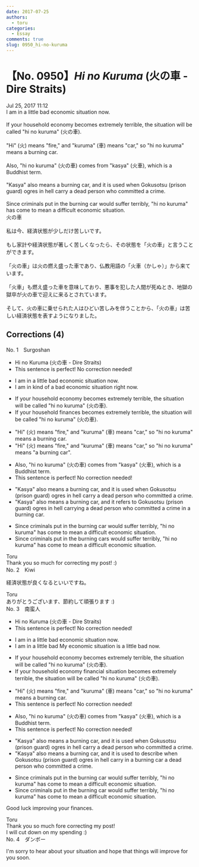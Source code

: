 ```yaml
---
date: 2017-07-25
authors:
  - toru
categories:
  - Essay
comments: true
slug: 0950_hi-no-kuruma
---
```


# 【No. 0950】<strong><em>Hi no Kuruma</strong></em> (火の車 - Dire Straits)
<div class="date">Jul 25, 2017 11:12</div>
<div id="post"><div id="body_show_ori">
I am in a little bad economic situation now.<br/><br/>If your household economy becomes extremely terrible, the situation will be called "hi no kuruma" (火の車).<br/><br/>"Hi" (火) means "fire," and "kuruma" (車) means "car," so "hi no kuruma" means a burning car.<br/><br/>Also, "hi no kuruma" (火の車) comes from "kasya" (火車), which is a Buddhist term.<br/><br/>"Kasya" also means a burning car, and it is used when Gokusotsu (prison guard) ogres in hell carry a dead person who committed a crime.<br/><br/>Since criminals put in the burning car would suffer terribly, "hi no kuruma" has come to mean a difficult economic situation.
</div></div>

<!-- more -->

<div id="post_ja"><div id="body_show_mo">
火の車<br/><br/>私は今、経済状態が少しだけ苦しいです。<br/><br/>もし家計や経済状態が著しく苦しくなったら、その状態を「火の車」と言うことができます。<br/><br/>「火の車」は火の燃え盛った車であり、仏教用語の「火車（かしゃ）」から来ています。<br/><br/>「火車」も燃え盛った車を意味しており、悪事を犯した人間が死ぬとき、地獄の獄卒が火の車で迎えに来るとされています。<br/><br/>そして、火の車に乗せられた人はひどい苦しみを伴うことから、「火の車」は苦しい経済状態を表すようになりました。
</div></div>

## Corrections (4)
<div id="block"><div class="first_name"> No. 1　<span class="just_name">Surgoshan</span></div><div id="block2">
<ul class="correction_field">
<li class="incorrect">Hi no Kuruma (火の車 - Dire Straits)</li>
<li class="corrected perfect">This sentence is perfect! No correction needed!</li>
</ul>
<ul class="correction_field">
<li class="incorrect">I am in a little bad economic situation now.</li>
<li class="corrected correct">
I am in<span class="f_blue"> kind of a</span> bad economic situation<span class="f_blue"> right</span> now.
</li>
</ul>
<ul class="correction_field">
<li class="incorrect">If your household economy becomes extremely terrible, the situation will be called "hi no kuruma" (火の車).</li>
<li class="corrected correct">
If your household <span class="f_blue">finances</span> become<span class="sline"><span class="f_red">s</span></span> extremely terrible, the situation will be called "hi no kuruma" (火の車).
</li>
</ul>
<ul class="correction_field">
<li class="incorrect">"Hi" (火) means "fire," and "kuruma" (車) means "car," so "hi no kuruma" means a burning car.</li>
<li class="corrected correct">
"Hi" (火) means "fire," and "kuruma" (車) means "car," so "hi no kuruma" means <span class="f_red">"</span>a burning car<span class="f_red">"</span>.
</li>
</ul>
<ul class="correction_field">
<li class="incorrect">Also, "hi no kuruma" (火の車) comes from "kasya" (火車), which is a Buddhist term.</li>
<li class="corrected perfect">This sentence is perfect! No correction needed!</li>
</ul>
<ul class="correction_field">
<li class="incorrect">"Kasya" also means a burning car, and it is used when Gokusotsu (prison guard) ogres in hell carry a dead person who committed a crime.</li>
<li class="corrected correct">
"Kasya" also means a burning car, and it <span class="f_blue">refers to</span> Gokusotsu (prison guard) ogres in hell carry<span class="f_red">ing</span> a dead person who committed a crime<span class="f_blue"> in a burning car</span>.
</li>
</ul>
<ul class="correction_field">
<li class="incorrect">Since criminals put in the burning car would suffer terribly, "hi no kuruma" has come to mean a difficult economic situation.</li>
<li class="corrected correct">
Since criminals put in <span class="sline">the</span> burning car<span class="f_red">s</span> would suffer terribly, "hi no kuruma" has come to mean a difficult economic situation.
</li>
</ul>
</div><div class="name"><span class="just_name">Toru</span><br>
Thank you so much for correcting my post! :)
</div>
</div>
<div id="block"><div class="first_name"> No. 2　<span class="just_name">Kiwi</span></div><div id="block2">
<p class="comment_small">
 経済状態が良くなるといいですね。
</p>

</div><div class="name"><span class="just_name">Toru</span><br>
ありがとうございます、節約して頑張ります :)
</div>
</div>
<div id="block"><div class="first_name"> No. 3　<span class="just_name">南蛮人</span></div><div id="block2">
<ul class="correction_field">
<li class="incorrect">Hi no Kuruma (火の車 - Dire Straits)</li>
<li class="corrected perfect">This sentence is perfect! No correction needed!</li>
</ul>
<ul class="correction_field">
<li class="incorrect">I am in a little bad economic situation now.</li>
<li class="corrected correct">
<span class="f_gray"><span class="sline">I am in a little bad</span></span> <span class="f_gray">My</span> economic situation <span class="f_gray">is a little bad</span> now.
</li>
</ul>
<ul class="correction_field">
<li class="incorrect">If your household economy becomes extremely terrible, the situation will be called "hi no kuruma" (火の車).</li>
<li class="corrected correct">
If your household <span class="sline"><span class="f_red">economy</span></span> <span class="f_blue">financial situation</span> becomes extremely terrible, the situation will be called "hi no kuruma" (火の車).
</li>
</ul>
<ul class="correction_field">
<li class="incorrect">"Hi" (火) means "fire," and "kuruma" (車) means "car," so "hi no kuruma" means a burning car.</li>
<li class="corrected perfect">This sentence is perfect! No correction needed!</li>
</ul>
<ul class="correction_field">
<li class="incorrect">Also, "hi no kuruma" (火の車) comes from "kasya" (火車), which is a Buddhist term.</li>
<li class="corrected perfect">This sentence is perfect! No correction needed!</li>
</ul>
<ul class="correction_field">
<li class="incorrect">"Kasya" also means a burning car, and it is used when Gokusotsu (prison guard) ogres in hell carry a dead person who committed a crime.</li>
<li class="corrected correct">
"Kasya" also means a burning car, and it is used <span class="f_blue">to describe</span> when Gokusotsu (prison guard) ogres in hell carry <span class="f_blue">in a burning car</span> a dead person who committed a crime.
</li>
</ul>
<ul class="correction_field">
<li class="incorrect">Since criminals put in the burning car would suffer terribly, "hi no kuruma" has come to mean a difficult economic situation.</li>
<li class="corrected correct">
Since criminals put in the burning car <span class="sline"><span class="f_red">would</span></span> suffer terribly, "hi no kuruma" has come to mean a difficult economic situation.
</li>
</ul>
<p class="comment_small">
 Good luck improving your finances.
</p>

</div><div class="name"><span class="just_name">Toru</span><br>
Thank you so much fore correcting my post!<br/>I will cut down on my spending :)
</div>
</div>
<div id="block"><div class="first_name"> No. 4　<span class="just_name">ダンボー</span></div><div id="block2">
<p class="comment_small">
 I'm sorry to hear about your situation and hope that things will improve for you soon.
</p>

</div></div>
